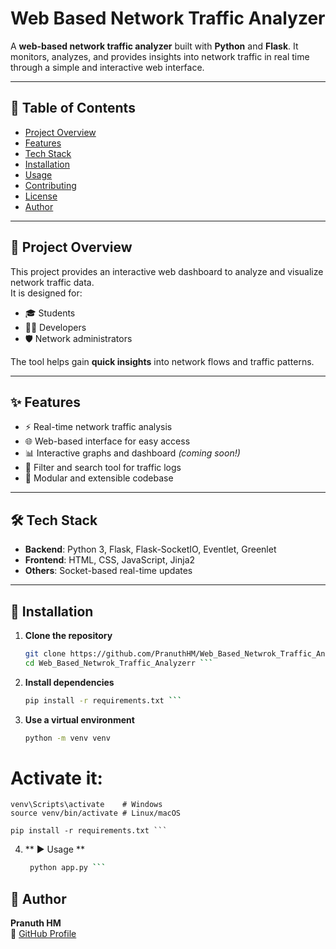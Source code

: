 # Web Based Network Traffic Analyzer

A **web-based network traffic analyzer** built with **Python** and **Flask**. It monitors, analyzes, and provides insights into network traffic in real time through a simple and interactive web interface.

---

## 📌 Table of Contents
- [Project Overview](#-project-overview)
- [Features](#-features)
- [Tech Stack](#-tech-stack)
- [Installation](#-installation)
- [Usage](#-usage)
- [Contributing](#-contributing)
- [License](#-license)
- [Author](#-author)


---

## 📖 Project Overview
This project provides an interactive web dashboard to analyze and visualize network traffic data.  
It is designed for:
- 🎓 Students  
- 👨‍💻 Developers  
- 🛡️ Network administrators  

The tool helps gain **quick insights** into network flows and traffic patterns.

---

## ✨ Features
- ⚡ Real-time network traffic analysis  
- 🌐 Web-based interface for easy access  
- 📊 Interactive graphs and dashboard *(coming soon!)*  
- 🔎 Filter and search tool for traffic logs  
- 🧩 Modular and extensible codebase  

---

## 🛠️ Tech Stack
- **Backend**: Python 3, Flask, Flask-SocketIO, Eventlet, Greenlet  
- **Frontend**: HTML, CSS, JavaScript, Jinja2  
- **Others**: Socket-based real-time updates  

---

## 🚀 Installation

1. **Clone the repository**
   ```bash
   git clone https://github.com/PranuthHM/Web_Based_Netwrok_Traffic_Analyzerr.git
   cd Web_Based_Netwrok_Traffic_Analyzerr ```

2. **Install dependencies**
   ``` bash
   pip install -r requirements.txt ```

3. **Use a virtual environment**
   ``` bash
   python -m venv venv
  # Activate it:
    venv\Scripts\activate    # Windows
    source venv/bin/activate # Linux/macOS

    pip install -r requirements.txt ```

 4. ** ▶️ Usage **
    ``` bash
     python app.py ```

## 👤 Author  
**Pranuth HM**  
🔗 [GitHub Profile](https://github.com/PranuthHM)

